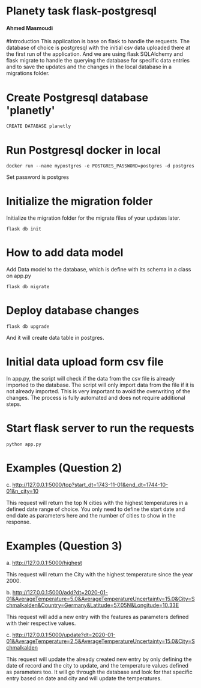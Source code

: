 # Planety task flask-postgresql 
#### Ahmed Masmoudi
#Introduction
This application is base on flask to handle the requests.
The database of choice is postgresql with the initial csv data uploaded there at the first run of the application.
And we are using flask SQLAlchemy and flask migrate to handle the querying the database for specific data entries and to save the updates
and the changes in the local database in a migrations folder.


# Create Postgresql database 'planetly'
```
CREATE DATABASE planetly
```

# Run Postgresql docker in local
```
docker run --name mypostgres -e POSTGRES_PASSWORD=postgres -d postgres
```

Set password is postgres

# Initialize the migration folder 
Initialize the migration folder for the migrate files of your updates later.
```
flask db init
```

# How to add data model
Add Data model to the database, which is define with its schema in a class on app.py
```
flask db migrate 
```
# Deploy database changes
```
flask db upgrade
```
And it will create data table in postgres.

# Initial data upload form csv file

In app.py, the script will check if the data from the csv file is already imported to the database.
The script will only import data from the file if it is not already imported.
This is very important to avoid the overwriting of the changes.
The process is fully automated and does not require additional steps.

# Start flask server to run the requests
```
python app.py
```

# Examples (Question 2)
c. http://127.0.0.1:5000/top?start_dt=1743-11-01&end_dt=1744-10-01&n_city=10

This request will return the top N cities with the highest temperatures in a defined date range of choice.
You only need to define the start date and end date as parameters here and the number of cities to show in the response.


# Examples (Question 3)
a. http://127.0.0.1:5000/highest

This request will return the City with the highest temperature since the year 2000.

b. http://127.0.0.1:5000/add?dt=2020-01-01&AverageTemperature=5.0&AverageTemperatureUncertainty=15.0&City=Schmalkalden&Country=Germany&Latitude=57.05N&Longitude=10.33E

This request will add a new entry with the features as parameters defined with their respective values.

c. http://127.0.0.1:5000/update?dt=2020-01-01&AverageTemperature=2.5&AverageTemperatureUncertainty=15.0&City=Schmalkalden

This request will update the already created new entry by only defining the date of record and the city to update, and the temperature values defined as parameters too.
It will go through the database and look for that specific entry based on date and city and will update the temperatures.